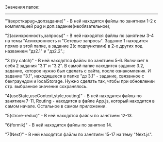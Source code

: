 Значения папок:

____________________________________________________________

"1(версткаpug+допзадание)" - В ней находятся файлы по занятием 1-2 с компиляцией pug и доп.задание(необязательное);

"2(асинхронность,запросы)" - В ней находятся файлы по занятием 3-4 на темы "Асинхронность и  "Сетевые запросы". Задание 1 находится прямо в этой папке, а задание 2(с подпунктами) в 2-х других под названием "дз2.1" и "дз2.2".;

"3 (try catch)" - В ней находятся файлы по занятием 5-6. Включает в себя 2 задания "3.1" и "3.2". В самой папке находится задание 3.2, задание, которое нужно был сделать с сайта, после ознакомления. И задание "3.1", находящееся в папке "дз 3.1" - задание, связанное с бекграундом и localStorage. Нужно сделать так, чтобы при обновлении стр. выбранное значение сохранялось.

"4(useState,useContext,style,routing)" -  В ней находятся файлы по занятием 7-11, Routing - находится в файле App.js, который находится в самом начале. Остальное в самом приложении.

"5(strore-redux)" - В ней находятся файлы по занятием 12-13.

"6(formik)" - В ней находятся файлы по занятию 14.

"7(Next)" - В ней находятся файлы по занятиям 15-17 на тему "Next.js".